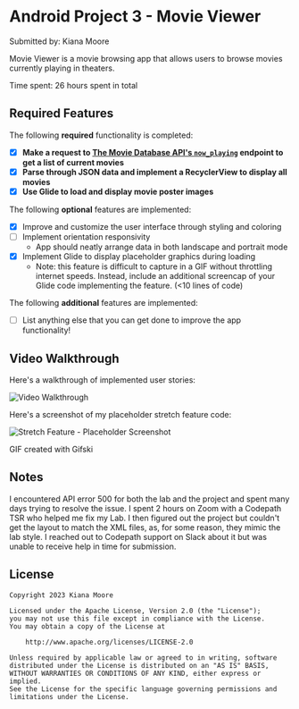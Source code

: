 # Android Project 3 - Movie Viewer

Submitted by: Kiana Moore

Movie Viewer is a movie browsing app that allows users to browse movies currently playing in theaters.

Time spent: 26 hours spent in total

## Required Features

The following **required** functionality is completed:

- [X] **Make a request to [The Movie Database API's `now_playing`](https://developers.themoviedb.org/3/movies/get-now-playing) endpoint to get a list of current movies**
- [X] **Parse through JSON data and implement a RecyclerView to display all movies**
- [X] **Use Glide to load and display movie poster images**

The following **optional** features are implemented:

- [X] Improve and customize the user interface through styling and coloring
- [ ] Implement orientation responsivity
  - App should neatly arrange data in both landscape and portrait mode
- [X] Implement Glide to display placeholder graphics during loading
  - Note: this feature is difficult to capture in a GIF without throttling internet speeds.  Instead, include an additional screencap of your Glide code implementing the feature.  (<10 lines of code)

The following **additional** features are implemented:

- [ ] List anything else that you can get done to improve the app functionality!

## Video Walkthrough

Here's a walkthrough of implemented user stories:

<img src='https://i.imgur.com/CCLVMAY.gifv' title='Video Walkthrough' width='' alt='Video Walkthrough' />

Here's a screenshot of my placeholder stretch feature code:

<img src='https://i.imgur.com/e2DUj6y.png' title='Stretch Feature - Placeholder' width='' alt='Stretch Feature - Placeholder Screenshot' />

<!-- Replace this with whatever GIF tool you used! -->
GIF created with Gifski  
<!-- Recommended tools:
[Kap](https://getkap.co/) for macOS
[ScreenToGif](https://www.screentogif.com/) for Windows
[peek](https://github.com/phw/peek) for Linux. -->

## Notes

I encountered API error 500 for both the lab and the project and spent many days trying to resolve the issue. I spent 2 hours on Zoom with a Codepath TSR who helped me fix my Lab. I then figured out the project but couldn't get the layout to match the XML files, as, for some reason, they mimic the lab style. I reached out to Codepath support on Slack about it but was unable to receive help in time for submission.

## License

    Copyright 2023 Kiana Moore

    Licensed under the Apache License, Version 2.0 (the "License");
    you may not use this file except in compliance with the License.
    You may obtain a copy of the License at

        http://www.apache.org/licenses/LICENSE-2.0

    Unless required by applicable law or agreed to in writing, software
    distributed under the License is distributed on an "AS IS" BASIS,
    WITHOUT WARRANTIES OR CONDITIONS OF ANY KIND, either express or implied.
    See the License for the specific language governing permissions and
    limitations under the License.
